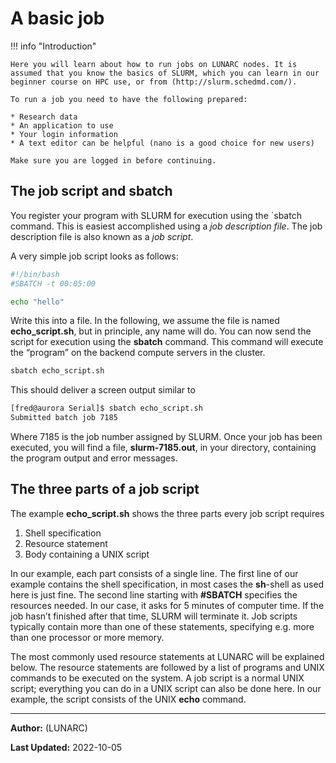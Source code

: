 # A basic job

!!! info "Introduction"

    Here you will learn about how to run jobs on LUNARC nodes. It is assumed that you know the basics of SLURM, which you can learn in our beginner course on HPC use, or from (http://slurm.schedmd.com/).

    To run a job you need to have the following prepared:

    * Research data
    * An application to use
    * Your login information
    * A text editor can be helpful (nano is a good choice for new users)

    Make sure you are logged in before continuing.

## The job script and sbatch

You register your program with SLURM for execution using the `sbatch command. This is easiest accomplished using a *job description file*. The job description file is also known as a *job script*.

A very simple job script looks as follows:
    
```bash
#!/bin/bash
#SBATCH -t 00:05:00

echo "hello"
```

Write this into a file. In the following, we assume the file is named **echo_script.sh**, but in principle, any name will do. You can now send the script for execution using the **sbatch** command. This command will execute the “program” on the backend compute servers in the cluster.

```bash
sbatch echo_script.sh
```

This should deliver a screen output similar to

```bash
[fred@aurora Serial]$ sbatch echo_script.sh
Submitted batch job 7185
```

Where 7185 is the job number assigned by SLURM. Once your job has been executed, you will find a file, **slurm-7185.out**, in your directory, containing the program output and error messages.

## The three parts of a job script

The example **echo_script.sh** shows the three parts every job script requires

 1. Shell specification
 2. Resource statement
 3. Body containing a UNIX script
 
In our example, each part consists of a single line. The first line of our example contains the shell specification, in most cases the **sh**-shell as used here is just fine. The second line starting with **#SBATCH** specifies the resources needed. In our case, it asks for 5 minutes of computer time. If the job hasn’t finished after that time, SLURM will terminate it. Job scripts typically contain more than one of these statements, specifying e.g. more than one processor or more memory. 
 
The most commonly used resource statements at LUNARC will be explained below. The resource statements are followed by a list of programs and UNIX commands to be executed on the system. A job script is a normal UNIX script; everything you can do in a UNIX script can also be done here. In our example, the script consists of the UNIX **echo** command.

---

**Author:**
(LUNARC)

**Last Updated:**
2022-10-05